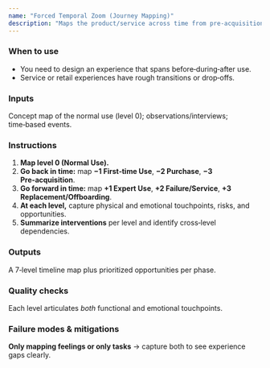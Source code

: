 ```yaml
---
name: "Forced Temporal Zoom (Journey Mapping)"
description: "Maps the product/service across time from pre‑acquisition to replacement to reveal unmet needs at each phase."
---
```


### When to use
- You need to design an experience that spans before‑during‑after use.
- Service or retail experiences have rough transitions or drop‑offs.

### Inputs
Concept map of the normal use (level 0); observations/interviews; time‑based events.

### Instructions
1) **Map level 0 (Normal Use).**
2) **Go back in time:** map **−1 First‑time Use**, **−2 Purchase**, **−3 Pre‑acquisition**.
3) **Go forward in time:** map **+1 Expert Use**, **+2 Failure/Service**, **+3 Replacement/Offboarding**.
4) **At each level,** capture physical and emotional touchpoints, risks, and opportunities.
5) **Summarize interventions** per level and identify cross‑level dependencies.

### Outputs
A 7‑level timeline map plus prioritized opportunities per phase.

### Quality checks
Each level articulates _both_ functional and emotional touchpoints.

### Failure modes & mitigations
**Only mapping feelings or only tasks** → capture both to see experience gaps clearly.
